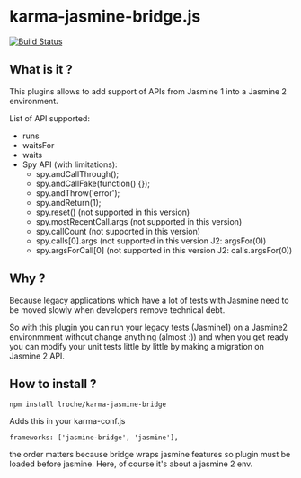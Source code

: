 karma-jasmine-bridge.js
========

[![Build Status](https://travis-ci.org/lroche/karma-jasmine-bridge.svg?branch=master)](https://travis-ci.org/lroche/karma-jasmine-bridge)

What is it ?
-----
This plugins allows to add support of APIs from Jasmine 1 into a Jasmine 2
environment.

List of API supported:
- runs
- waitsFor
- waits
- Spy API (with limitations):
    - spy.andCallThrough();
    - spy.andCallFake(function() {});
    - spy.andThrow('error');
    - spy.andReturn(1);
    - spy.reset() (not supported in this version)
    - spy.mostRecentCall.args (not supported in this version)
    - spy.callCount (not supported in this version)
    - spy.calls[0].args (not supported in this version J2: argsFor(0))
    - spy.argsForCall[0] (not supported in this version J2: calls.argsFor(0))

Why ?
-----
Because legacy applications which have a lot of tests with Jasmine need to be
moved slowly when developers remove technical debt.

So with this plugin you can run your legacy tests (Jasmine1) on a Jasmine2 environmment
without change anything (almost :)) and when you get ready you can modify your unit tests
little by little by making a migration on Jasmine 2 API.



How to install ?
-----
    npm install lroche/karma-jasmine-bridge

Adds this in your karma-conf.js

    frameworks: ['jasmine-bridge', 'jasmine'],

the order matters because bridge wraps jasmine features so plugin must be loaded before jasmine.
Here, of course it's about a jasmine 2 env.

